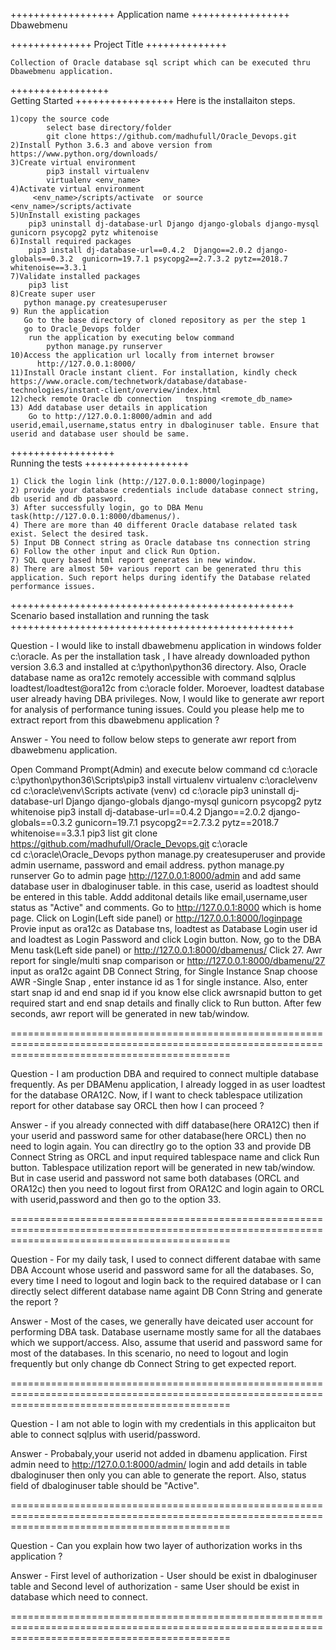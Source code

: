  
++++++++++++++++++
Application name 
+++++++++++++++++
	Dbawebmenu
	
++++++++++++++
Project Title
++++++++++++++

    Collection of Oracle database sql script which can be executed thru Dbawebmenu application.

+++++++++++++++++	
Getting Started
+++++++++++++++++
	Here is the installaiton steps.	
	
	1)copy the source code
		    select base directory/folder
			git clone https://github.com/madhufull/Oracle_Devops.git
	2)Install Python 3.6.3 and above version from https://www.python.org/downloads/
    3)Create virtual environment
			pip3 install virtualenv
			virtualenv <env_name>
	4)Activate virtual environment
		 <env_name>/scripts/activate  or source <env_name>/scripts/activate
	5)UnInstall existing packages 
		pip3 uninstall dj-database-url Django django-globals django-mysql gunicorn psycopg2 pytz whitenoise
	6)Install required packages
		pip3 install dj-database-url==0.4.2  Django==2.0.2 django-globals==0.3.2  gunicorn=19.7.1 psycopg2==2.7.3.2 pytz==2018.7 whitenoise==3.3.1
	7)Validate installed packages
		pip3 list
    8)Create super user
       python manage.py createsuperuser 	
	9) Run the application
	   Go to the base directory of cloned repository as per the step 1
	   go to Oracle_Devops folder
		run the application by executing below command 
			python manage.py runserver 
	10)Access the application url locally from internet browser
		  http://127.0.0.1:8000/
	11)Install Oracle instant client. For installation, kindly check  https://www.oracle.com/technetwork/database/database-technologies/instant-client/overview/index.html
    12)check remote Oracle db connection   tnsping <remote_db_name>
	13) Add database user details in application
		Go to http://127.0.0.1:8000/admin and add userid,email,username,status entry in dbaloginuser table. Ensure that userid and database user should be same. 
		
++++++++++++++++++    		 
Running the tests
++++++++++++++++++

    1) Click the login link (http://127.0.0.1:8000/loginpage) 
	2) provide your database credentials include database connect string, db userid and db password.
	3) After successfully login, go to DBA Menu task(http://127.0.0.1:8000/dbamenus/). 
	4) There are more than 40 different Oracle database related task exist. Select the desired task.
	5) Input DB Connect string as Oracle database tns connection string
	6) Follow the other input and click Run Option.
	7) SQL query based html report generates in new window.
	8) There are almost 50+ various report can be generated thru this application. Such report helps during identify the Database related performance issues.

+++++++++++++++++++++++++++++++++++++++++++++++++	
Scenario based installation and running the task
+++++++++++++++++++++++++++++++++++++++++++++++++
 

Question - I would like to install dbawebmenu application in windows folder c:\oracle. As per the installation task , I have already downloaded python version 3.6.3 and installed at c:\python\python36 directory. Also, Oracle database name as ora12c remotely accessible with command sqlplus loadtest/loadtest@ora12c from c:\oracle folder. Moroever, loadtest database user already having DBA privileges.
Now, I would like to generate awr report for analysis of performance tuning issues. Could you please help me to extract report from this dbawebmenu application ?

Answer - You need to follow below steps to generate awr report from dbawebmenu application.

Open Command Prompt(Admin) and execute below command
	cd c:\oracle
	c:\python\python36\Scripts\pip3 install virtualenv
	virtualenv c:\oracle\venv
	cd c:\oracle\venv\Scripts
	activate
	(venv) cd c:\oracle
	pip3 uninstall dj-database-url Django django-globals django-mysql gunicorn psycopg2 pytz whitenoise
	pip3 install dj-database-url==0.4.2  Django==2.0.2 django-globals==0.3.2  gunicorn=19.7.1 psycopg2==2.7.3.2 pytz==2018.7 whitenoise==3.3.1
	pip3 list
	git clone https://github.com/madhufull/Oracle_Devops.git c:\oracle\
	cd c:\oracle\Oracle_Devops
	python manage.py createsuperuser and provide admin username, password and email address. 
	python manage.py runserver
Go to  admin page http://127.0.0.1:8000/admin and add same database user in dbaloginuser table. in this case, userid  as loadtest should be entered in this table. Addd additonal details like email,username,user status as "Active" and comments. 
Go to http://127.0.0.1:8000 which is home page.
Click on Login(Left side panel) or http://127.0.0.1:8000/loginpage
Provie input as ora12c as Database tns, loadtest as Database Login user id and loadtest as Login Password and click Login button.
Now, go to the DBA Menu task(Left side panel) or http://127.0.0.1:8000/dbamenus/
Click 27. Awr report for single/multi snap comparison  or http://127.0.0.1:8000/dbamenu/27
input as ora12c againt DB Connect String, for Single Instance Snap choose AWR -Single Snap , enter instance id as  1 for single instance. 
Also, enter start snap id and end snap id if you know else click awrsnapid button to get required start and end snap details and finally click to Run button.
After few seconds, awr report will be generated in new tab/window.

==================================================================================================================================================

Question - I am production DBA and required to connect multiple database frequently. As per DBAMenu application, I already logged in as user loadtest for the database ORA12C. Now, if I want 
to check tablespace utilization report for other database say ORCL then how I can proceed ?

Answer - if you already connected with diff database(here ORA12C) then if your userid and password same for other database(here ORCL) then no need to login again. You can directlry go to the option 33
and provide DB Connect String as ORCL and input required tablespace name and click Run button. Tablespace utilization report will be generated in new tab/window. But in case userid and password not same 
both databases (ORCL and ORA12c) then you need to logout first from ORA12C and login again to ORCL with userid,password and then go to the option 33.


==================================================================================================================================================

Question - For my daily task, I used to connect different databae with same DBA Account whose userid and password same for all the databases. So, every time I need to logout and login back to the required database or I can directly select different database name againt DB Conn String and generate the report ?

Answer - Most of the cases, we generally have deicated user account for performing DBA task. Database username mostly same for all the databaes which we support/access. Also, assume that userid and password same for most of the databases. In this scenario, no need to logout and login frequently but only change db Connect String to get expected report. 


==================================================================================================================================================

Question - I am not able to login with my credentials in this applicaiton but able to connect sqlplus with userid/password. 

Answer - Probabaly,your userid not added in dbamenu application. First admin need to http://127.0.0.1:8000/admin/  login and add details in table dbaloginuser then only you can able to generate the report. Also, status field of dbaloginuser table should be "Active".


==================================================================================================================================================

Question - Can you explain how two layer of authorization works in ths application ?

Answer - First level of authorization - User should be exist in dbaloginuser table and Second level of authorization - same User should be exist in database which need to connect.


==================================================================================================================================================


